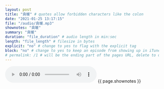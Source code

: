 ```yaml
---
layout: post
title: "貪暖" # quotes allow forbidden characters like the colon
date: "2021-01-25 13:17:15"
file: "/audio/貪暖.mp3"
shownotes: "貪暖"
summary: "貪暖"
duration: "file_duration" # audio length in min:sec
length: "file_length" # filesize in bytes
explicit: "no" # change to yes to flag with the explicit tag
block: "no" # change to yes to keep an episode from showing up in iTunes
# permalink: /1 # will be the ending part of the pages URL, delete to default to the title
---
```


<audio controls>
<source src="{{site.url}}{{site.baseurl}}{{ page.file }}" type="audio/x-mp3">
Your browser does not support the audio element.
</audio>
{{ page.shownotes }}
